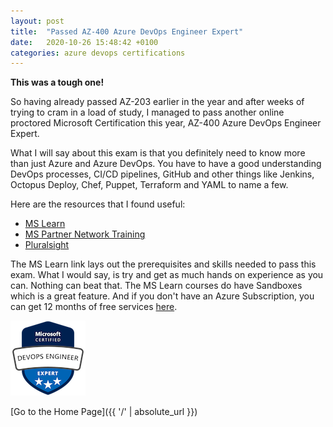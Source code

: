 ```yaml
---
layout: post
title:  "Passed AZ-400 Azure DevOps Engineer Expert"
date:   2020-10-26 15:48:42 +0100
categories: azure devops certifications
---
```


**This was a tough one!**

So having already passed AZ-203 earlier in the year and after weeks of trying to cram in a load of study, I managed to pass another online proctored Microsoft Certification this year, AZ-400 Azure DevOps Engineer Expert.

What I will say about this exam is that you definitely need to know more than just Azure and Azure DevOps.  You have to have a good understanding DevOps processes, CI/CD pipelines, GitHub and other things like Jenkins, Octopus Deploy, Chef, Puppet, Terraform and YAML to name a few.

Here are the resources that I found useful:

* [MS Learn](https://docs.microsoft.com/en-us/learn/certifications/devops-engineer)
* [MS Partner Network Training](https://partner.microsoft.com/en-us/training/assets/collection/azure-devops-engineer-expert-certification-exam-az-400#/)
* [Pluralsight](https://www.pluralsight.com/paths/microsoft-azure-devops-engineer-az-400)

The MS Learn link lays out the prerequisites and skills needed to pass this exam.  What I would say, is try and get as much hands on experience as you can.  Nothing can beat that.  The MS Learn courses do have Sandboxes which is a great feature.  And if you don't have an Azure Subscription, you can get 12 months of free services [here](https://azure.microsoft.com/en-gb/free/).

<img src="/images/DevOpsEngineerExpert.png" alt="Azure DevOps Engineer Expert" />

[Go to the Home Page]({{ '/' | absolute_url }})